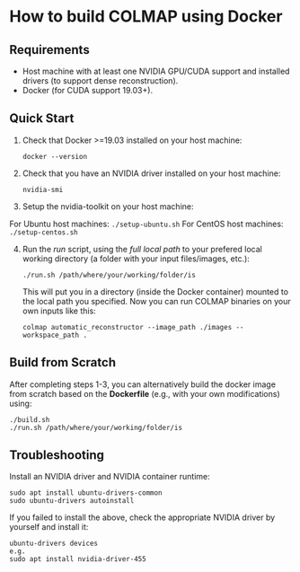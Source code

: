 # How to build COLMAP using Docker

## Requirements

- Host machine with at least one NVIDIA GPU/CUDA support and installed drivers
  (to support dense reconstruction).
- Docker (for CUDA support 19.03+).

## Quick Start

1. Check that Docker >=19.03 installed on your host machine:

    ```
    docker --version
    ```

2. Check that you have an NVIDIA driver installed on your host machine:

    ```
    nvidia-smi
    ```

3. Setup the nvidia-toolkit on your host machine:

  For Ubuntu host machines: `./setup-ubuntu.sh`
  For CentOS host machines: `./setup-centos.sh`

4. Run the *run* script, using the *full local path* to your prefered local
   working directory (a folder with your input files/images, etc.):

    ```
    ./run.sh /path/where/your/working/folder/is
    ```

    This will put you in a directory (inside the Docker container) mounted to
    the local path you specified. Now you can run COLMAP binaries on your own
    inputs like this:

    ```
    colmap automatic_reconstructor --image_path ./images --workspace_path .
    ```

## Build from Scratch

After completing steps 1-3, you can alternatively build the docker image from
scratch based on the **Dockerfile** (e.g., with your own modifications) using:

```
./build.sh
./run.sh /path/where/your/working/folder/is
```

## Troubleshooting

Install an NVIDIA driver and NVIDIA container runtime:

```
sudo apt install ubuntu-drivers-common
sudo ubuntu-drivers autoinstall
```

If you failed to install the above, check the appropriate NVIDIA driver by yourself and install it:

```
ubuntu-drivers devices
e.g.
sudo apt install nvidia-driver-455
```
